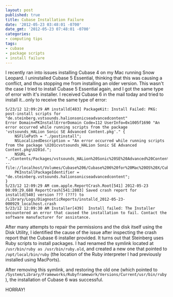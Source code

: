 ```yaml
---
layout: post
published: true
title: Cubase Installation Failure
date: '2012-05-23 03:48:01 -0700'
date_gmt: '2012-05-23 07:48:01 -0700'
categories:
- computing tips
tags:
- cubase
- package scripts
- install failure
---
```


I recently ran into issues installing Cubase 4 on my Mac running Snow Leopard.
I uninstalled Cubase 5 Essential, thinking that this was causing a conflict, and
thus stopping me from installing an older version. This wasn't the case
I tried to install Cubase 5 Essential again, and I got the same type of error
with it's installer. I received Cubase 6 in the mail today and tried to install
it...only to receive the same type of error:
<!--more-->

``` shell
5/23/12 12:09:29 AM installd[483] PackageKit: Install Failed: PKG: post-install scripts for "de.steinberg.vstsounds.halionsonicseadvancedcontent"
Error Domain=PKInstallErrorDomain Code=112 UserInfo=0x1005f1690 "An error occurred while running scripts from the package 'vstsounds_HALion Sonic SE Advanced Content.pkg'." {
    NSFilePath = "./postinstall";
    NSLocalizedDescription = "An error occurred while running scripts from the package \U201cvstsounds_HALion Sonic SE Advanced Content.pkg\U201d.";
    NSURL = "./Contents/Packages/vstsounds_HALion%20Sonic%20SE%20Advanced%20Content.pkg -- file://localhost/Volumes/Cubase%206/Cubase%206%20for%20Mac%20OS%20X/Cubase%206.mpkg/";
    PKInstallPackageIdentifier = "de.steinberg.vstsounds.halionsonicseadvancedcontent";
}
5/23/12 12:09:29 AM com.apple.ReportCrash.Root[541] 2012-05-23 00:09:29.688 ReportCrash[541:2803] Saved crash report for installd[540] version ??? (???) to /Library/Logs/DiagnosticReports/installd_2012-05-23-000929_localhost.crash
5/23/12 12:09:30 AM Installer[439]  Install failed: The Installer encountered an error that caused the installation to fail. Contact the software manufacturer for assistance.
```

After many attempts to repair the permissions and the disk itself using the
Disk Utility, I identified the cause of the issue after inspecting the crash
report that the Cubase 6 installer provided. It turns out that Steinberg uses
Ruby scripts to install packages. I had renamed the symlink located at
`/usr/bin/ruby as /usr/bin/ruby.old`, and created a new one that pointed to
`/opt/local/bin/ruby` (the location of the Ruby interpreter I had previously
installed using MacPorts).

After removing this symlink, and restoring the old one (which pointed to
`/System/Library/Frameworks/Rubyframework/Versions/Current/usr/bin/ruby`), the
installation of Cubase 6 was successful.

HORRAY!
